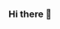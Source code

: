 ### Hi there 👋

<!--
**deepaksprojects/deepaksprojects** is a ✨ _special_ ✨ repository because its `README.md` (this file) appears on your GitHub profile.

Here are some ideas to get you started:

- 🔭 I’m currently working on React Native
- 🌱 I’m currently learning Java 
- 👯 I’m looking to collaborate on new react library 
- 💬 Ask me about React
-->
